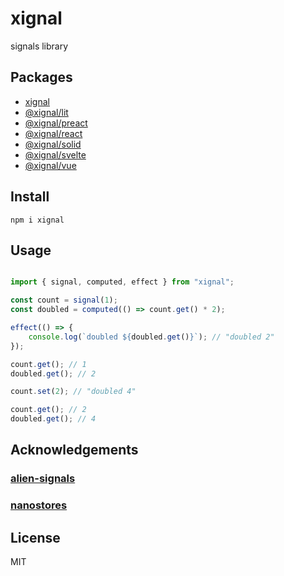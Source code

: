 # xignal

signals library

## Packages

- [xignal](./packages/xignal)
- [@xignal/lit](./packages/xignal-lit)
- [@xignal/preact](./packages/xignal-preact)
- [@xignal/react](./packages/xignal-react)
- [@xignal/solid](./packages/xignal-solid)
- [@xignal/svelte](./packages/xignal-svelte)
- [@xignal/vue](./packages/xignal-vue)

## Install

`npm i xignal`

## Usage

```ts

import { signal, computed, effect } from "xignal";

const count = signal(1);
const doubled = computed(() => count.get() * 2);

effect(() => {
	console.log(`doubled ${doubled.get()}`); // "doubled 2"
});

count.get(); // 1
doubled.get(); // 2

count.set(2); // "doubled 4"

count.get(); // 2
doubled.get(); // 4

```

## Acknowledgements

### [alien-signals](https://github.com/stackblitz/alien-signals)

### [nanostores](https://github.com/nanostores/nanostores)

## License

MIT